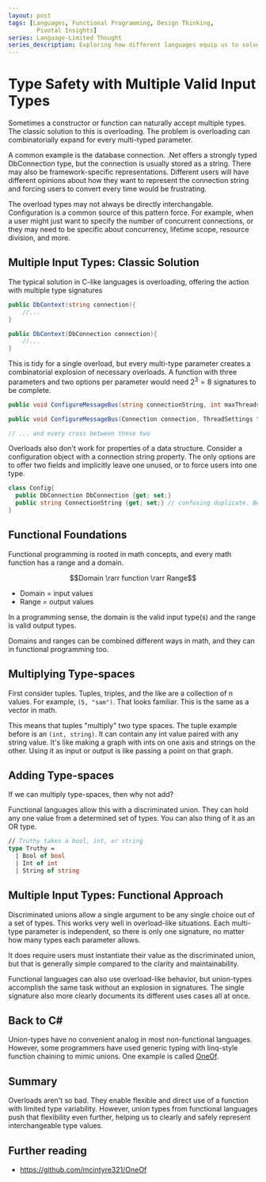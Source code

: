 ```yaml
---
layout: post
tags: [Languages, Functional Programming, Design Thinking,
        Pivotal Insights]
series: Language-Limited Thought
series_description: Exploring how different languages equip us to solve different design problems
---
```


# Type Safety with Multiple Valid Input Types

Sometimes a constructor or function can naturally accept multiple types. The classic solution to this is overloading. The problem is overloading can combinatorially expand for every multi-typed parameter.

A common example is the database connection. .Net offers a strongly typed DbConnection type, but the connection is usually stored as a string. There may also be framework-specific representations. Different users will have different opinions about how they want to represent the connection string and forcing users to convert every time would be frustrating.

The overload types may not always be directly interchangable. Configuration is a common source of this pattern force. For example, when a user might just want to specify the number of concurrent connections, or they may need to be specific about concurrency, lifetime scope, resource division, and more. 


<!-- Similar scenarios might apply for mostly-polymorphic behavior. Consider passing a ... instead of caseing on type, could clearly communicate the  -->

## Multiple Input Types: Classic Solution

The typical solution in C-like languages is overloading, offering the action with multiple type signatures
```cs
public DbContext(string connection){
    //...
}

public DbContext(DbConnection connection){
    //...
}
```

This is tidy for a single overload, but every multi-type parameter creates a combinatorial explosion of necessary overloads. A function with three parameters and two options per parameter would need $2^3=8$ signatures to be complete.

```cs
public void ConfigureMessageBus(string connectionString, int maxThreads, int prefetch);

public void ConfigureMessageBus(Connection connection, ThreadSettings threadSettings, PrefetchSettings prefetchSettings);

// ... and every cross between these two
```

Overloads also don't work for properties of a data structure. Consider a configuration object with a connection string property. The only options are to offer two fields and implicitly leave one unused, or to force users into one type.

```cs 
class Config{
  public DbConnection DbConnection {get; set;}
  public string ConnectionString {get; set;} // confusing duplicate. Behavior unclear
}

```

## Functional Foundations
Functional programming is rooted in math concepts, and every math function has a range and a domain. 

$$Domain \rarr function \rarr Range$$
- Domain = input values
- Range = output values

In a programming sense, the domain is the valid input type(s) and the range is valid output types.

Domains and ranges can be combined different ways in math, and they can in functional programming too.

## Multiplying Type-spaces

First consider tuples. Tuples, triples, and the like are a collection of n values. For example, `(5, "sam")`. That looks familiar. This is the same as a vector in math.

This means that tuples "multiply" two type spaces. The tuple example before is an `(int, string)`. It can contain any int value paired with any string value. It's like making a graph with ints on one axis and strings on the other. Using it as input or output is like passing a point on that graph.

## Adding Type-spaces
If we can multiply type-spaces, then why not add? 

Functional languages allow this with a discriminated union. They can hold any one value from a determined set of types. You can also thing of it as an OR type.
```fsharp
// Truthy takes a bool, int, or string
type Truthy = 
  | Bool of bool
  | Int of int
  | String of string
```

## Multiple Input Types: Functional Approach
Discriminated unions allow a single argument to be any single choice out of a set of types. This works very well in overload-like situations. Each multi-type parameter is independent, so there is only one signature, no matter how many types each parameter allows. 

It does require users must instantiate their value as the discriminated union, but that is generally simple compared to the clarity and maintainability. 

Functional languages can also use overload-like behavior, but union-types accomplish the same task without an explosion in signatures. The single signature also more clearly documents its different uses cases all at once. 

## Back to C#

Union-types have no convenient analog in most non-functional languages. However, some programmers have used generic typing with linq-style function chaining to mimic unions. One example is called [OneOf](https://github.com/mcintyre321/OneOf).

## Summary

Overloads aren't so bad. They enable flexible and direct use of a function with limited type variability. However, union types from functional languages push that flexibility even further, helping us to clearly and safely represent interchangeable type values. 

## Further reading
- https://github.com/mcintyre321/OneOf